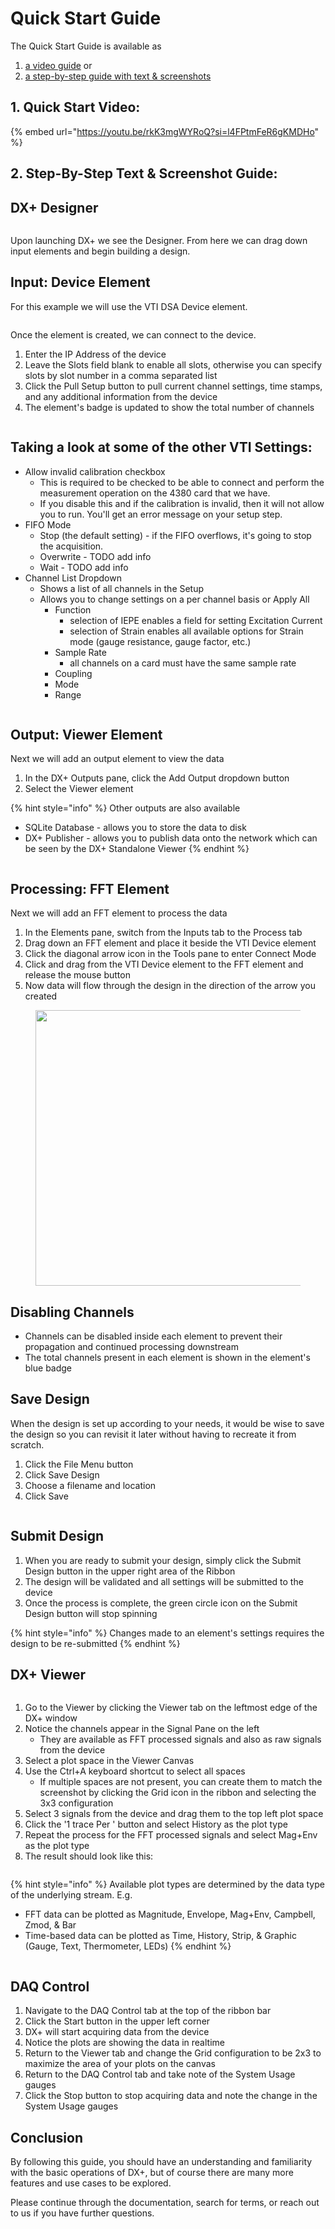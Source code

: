# Quick Start Guide

The Quick Start Guide is available as&#x20;

1. [a video guide](quick-start-guide.md#id-1.-quick-start-video) or&#x20;
2. [a step-by-step guide with text & screenshots](quick-start-guide.md#id-2.-step-by-step-text-and-screenshot-guide)

## 1. Quick Start Video:



{% embed url="https://youtu.be/rkK3mgWYRoQ?si=l4FPtmFeR6gKMDHo" %}

## 2. Step-By-Step Text & Screenshot Guide:

## DX+ Designer

<figure><img src="../.gitbook/assets/designer.png" alt=""><figcaption></figcaption></figure>

Upon launching DX+ we see the Designer. From here we can drag down input elements and begin building a design.

## Input: Device Element

For this example we will use the VTI DSA Device element.

<figure><img src="../.gitbook/assets/VTIelementPanel.png" alt=""><figcaption></figcaption></figure>

Once the element is created, we can connect to the device.

1. Enter the IP Address of the device
2. Leave the Slots field blank to enable all slots, otherwise you can specify slots by slot number in a comma separated list
3. Click the Pull Setup button to pull current channel settings, time stamps, and any additional information from the device
4. The element's badge is updated to show the total number of channels



<figure><img src="../.gitbook/assets/VTIpanel1&#x26;2.png" alt=""><figcaption></figcaption></figure>

## Taking a look at some of the other VTI Settings:

* Allow invalid calibration checkbox
  * This is required to be checked to be able to connect and perform the measurement operation on the 4380 card that we have.
  * If you disable this and if the calibration is invalid, then it will not allow you to run. You'll get an error message on your setup step.
* FIFO Mode
  * Stop (the default setting) - if the FIFO overflows, it's going to stop the acquisition.&#x20;
  * Overwrite - TODO add info
  * Wait - TODO add info
* Channel List Dropdown
  * Shows a list of all channels in the Setup
  * Allows you to change settings on a per channel basis or Apply All
    * Function
      * selection of IEPE enables a field for setting Excitation Current
      * selection of Strain enables all available options for Strain mode (gauge resistance, gauge factor, etc.)
    * Sample Rate&#x20;
      * all channels on a card must have the same sample rate
    * Coupling
    * Mode
    * Range

<figure><img src="../.gitbook/assets/addViewerOutput.png" alt=""><figcaption></figcaption></figure>

## Output: Viewer Element

Next we will add an output element to view the data

1. In the DX+ Outputs pane, click the Add Output dropdown button
2. Select the Viewer element

{% hint style="info" %}
Other outputs are also available

* SQLite Database - allows you to store the data to disk
* DX+ Publisher - allows you to publish data onto the network which can be seen by the DX+ Standalone Viewer
{% endhint %}

<figure><img src="../.gitbook/assets/FFT.png" alt=""><figcaption></figcaption></figure>

## Processing: FFT Element

Next we will add an FFT element to process the data

1. In the Elements pane, switch from the Inputs tab to the Process tab
2. Drag down an FFT element and place it beside the VTI Device element
3. Click the diagonal arrow icon in the Tools pane to enter Connect Mode
4. Click and drag from the VTI Device element to the FFT element and release the mouse button
5. Now data will flow through the design in the direction of the arrow you created

<figure><img src="../.gitbook/assets/disableChannels.png" alt="" width="441"><figcaption></figcaption></figure>

## Disabling Channels

* Channels can be disabled inside each element to prevent their propagation and continued processing downstream
* The total channels present in each element is shown in the element's blue badge

## Save Design

When the design is set up according to your needs, it would be wise to save the design so you can revisit it later without having to recreate it from scratch.

1. Click the File Menu button
2. Click Save Design
3. Choose a filename and location
4. Click Save

<figure><img src="../.gitbook/assets/SubmitDesign.png" alt=""><figcaption></figcaption></figure>

## Submit Design

1. When you are ready to submit your design, simply click the Submit Design button in the upper right area of the Ribbon
2. The design will be validated and all settings will be submitted to the device
3. Once the process is complete, the green circle icon on the Submit Design button will stop spinning

{% hint style="info" %}
Changes made to an element's settings requires the design to be re-submitted
{% endhint %}

## DX+ Viewer

<figure><img src="../.gitbook/assets/Viewer.png" alt=""><figcaption></figcaption></figure>

1. Go to the Viewer by clicking the Viewer tab on the leftmost edge of the DX+ window
2. Notice the channels appear in the Signal Pane on the left
   * They are available as FFT processed signals and also as raw signals from the device
3. Select a plot space in the Viewer Canvas
4. Use the Ctrl+A keyboard shortcut to select all spaces
   * If multiple spaces are not present, you can create them to match the screenshot by clicking the Grid icon in the ribbon and selecting the 3x3 configuration
5. Select 3 signals from the device and drag them to the top left plot space
6. Click the '1 trace Per ' button and select History as the plot type
7. Repeat the process for the FFT processed signals and select Mag+Env as the plot type
8. The result should look like this:

<figure><img src="../.gitbook/assets/2x3Plots.png" alt=""><figcaption></figcaption></figure>

{% hint style="info" %}
Available plot types are determined by the data type of the underlying stream. E.g.

* FFT data can be plotted as Magnitude, Envelope, Mag+Env, Campbell, Zmod, & Bar
* Time-based data can be plotted as Time, History, Strip, & Graphic (Gauge, Text, Thermometer, LEDs)
{% endhint %}

<figure><img src="../.gitbook/assets/DAQcontrol.png" alt=""><figcaption></figcaption></figure>

## DAQ Control

1. Navigate to the DAQ Control tab at the top of the ribbon bar
2. Click the Start button in the upper left corner
3. DX+ will start acquiring data from the device&#x20;
4. Notice the plots are showing the data in realtime
5. Return to the Viewer tab and change the Grid configuration to be 2x3 to maximize the area of your plots on the canvas
6. Return to the DAQ Control tab and take note of the System Usage gauges
7. Click the Stop button to stop acquiring data and note the change in the System Usage gauges

## Conclusion

By following this guide, you should have an understanding and familiarity with the basic operations of DX+, but of course there are many more features and use cases to be explored.&#x20;

Please continue through the documentation, search for terms, or reach out to us if you have further questions.

